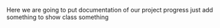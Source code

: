 Here we are going to put documentation of our project progress
just add something to show class something
